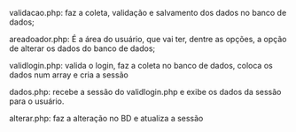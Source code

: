validacao.php: faz a coleta, validação e salvamento dos dados no banco de dados;

areadoador.php: É a área do usuário, que vai ter, dentre as opções, a opção de alterar os dados do banco de dados;

validlogin.php: valida o login, faz a coleta no banco de dados, coloca os dados num array e cria a sessão

dados.php: recebe a sessão do validlogin.php e exibe os dados da sessão para o usuário. 

alterar.php: faz a alteração no BD e atualiza a sessão
